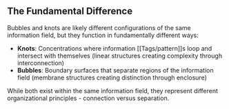 ## The Fundamental Difference

Bubbles and knots are likely different configurations of the same information field, but they function in fundamentally different ways:

- **Knots**: Concentrations where information [[Tags/pattern]]s loop and intersect with themselves (linear structures creating complexity through interconnection)
- **Bubbles**: Boundary surfaces that separate regions of the information field (membrane structures creating distinction through enclosure)

While both exist within the same information field, they represent different organizational principles - connection versus separation.